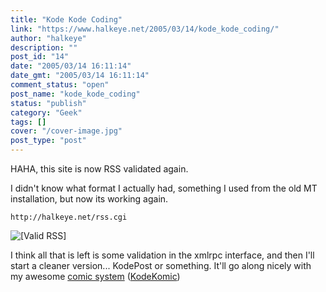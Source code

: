 ```yaml
---
title: "Kode Kode Coding"
link: "https://www.halkeye.net/2005/03/14/kode_kode_coding/"
author: "halkeye"
description: ""
post_id: "14"
date: "2005/03/14 16:11:14"
date_gmt: "2005/03/14 16:11:14"
comment_status: "open"
post_name: "kode_kode_coding"
status: "publish"
category: "Geek"
tags: []
cover: "/cover-image.jpg"
post_type: "post"
---
```


HAHA, this site is now RSS validated again.  

I didn't know what format I actually had, something I used from the old MT installation, but now its working again.


    
    
    http://halkeye.net/rss.cgi



![\[Valid RSS\]](http://halkeye.net/img/valid-rss.png)

I think all that is left is some validation in the xmlrpc interface, and then I'll start a cleaner version... KodePost or something. It'll go along nicely with my awesome [comic system](http://www.kodekomics.com) ([KodeKomic](http://www.kodekomics.com))